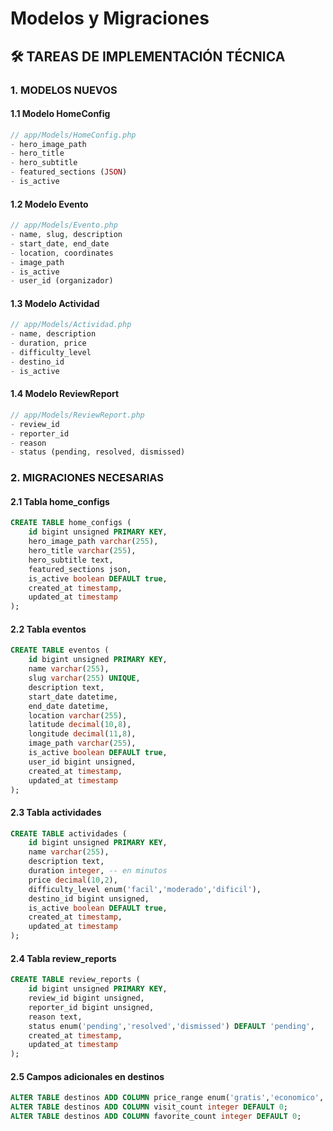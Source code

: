 # Modelos y Migraciones

## 🛠️ TAREAS DE IMPLEMENTACIÓN TÉCNICA

### 1. MODELOS NUEVOS

#### 1.1 Modelo HomeConfig
```php
// app/Models/HomeConfig.php
- hero_image_path
- hero_title
- hero_subtitle
- featured_sections (JSON)
- is_active
```

#### 1.2 Modelo Evento
```php
// app/Models/Evento.php
- name, slug, description
- start_date, end_date
- location, coordinates
- image_path
- is_active
- user_id (organizador)
```

#### 1.3 Modelo Actividad
```php
// app/Models/Actividad.php
- name, description
- duration, price
- difficulty_level
- destino_id
- is_active
```

#### 1.4 Modelo ReviewReport
```php
// app/Models/ReviewReport.php
- review_id
- reporter_id
- reason
- status (pending, resolved, dismissed)
```

### 2. MIGRACIONES NECESARIAS

#### 2.1 Tabla home_configs
```sql
CREATE TABLE home_configs (
    id bigint unsigned PRIMARY KEY,
    hero_image_path varchar(255),
    hero_title varchar(255),
    hero_subtitle text,
    featured_sections json,
    is_active boolean DEFAULT true,
    created_at timestamp,
    updated_at timestamp
);
```

#### 2.2 Tabla eventos
```sql
CREATE TABLE eventos (
    id bigint unsigned PRIMARY KEY,
    name varchar(255),
    slug varchar(255) UNIQUE,
    description text,
    start_date datetime,
    end_date datetime,
    location varchar(255),
    latitude decimal(10,8),
    longitude decimal(11,8),
    image_path varchar(255),
    is_active boolean DEFAULT true,
    user_id bigint unsigned,
    created_at timestamp,
    updated_at timestamp
);
```

#### 2.3 Tabla actividades
```sql
CREATE TABLE actividades (
    id bigint unsigned PRIMARY KEY,
    name varchar(255),
    description text,
    duration integer, -- en minutos
    price decimal(10,2),
    difficulty_level enum('facil','moderado','dificil'),
    destino_id bigint unsigned,
    is_active boolean DEFAULT true,
    created_at timestamp,
    updated_at timestamp
);
```

#### 2.4 Tabla review_reports
```sql
CREATE TABLE review_reports (
    id bigint unsigned PRIMARY KEY,
    review_id bigint unsigned,
    reporter_id bigint unsigned,
    reason text,
    status enum('pending','resolved','dismissed') DEFAULT 'pending',
    created_at timestamp,
    updated_at timestamp
);
```

#### 2.5 Campos adicionales en destinos
```sql
ALTER TABLE destinos ADD COLUMN price_range enum('gratis','economico','moderado','premium');
ALTER TABLE destinos ADD COLUMN visit_count integer DEFAULT 0;
ALTER TABLE destinos ADD COLUMN favorite_count integer DEFAULT 0;
``` 